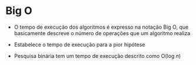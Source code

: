 # Big O

- O tempo de execução dos algoritmos é expresso na notação Big O, que basicamente descreve o número de operações que um algoritmo realiza

- Estabelece o tempo de execução para a pior hipótese

- Pesquisa binária tem um tempo de execução descrito como O(log _n_)
